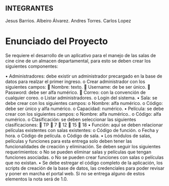 ## INTEGRANTES
Jesus Barrios.
Albeiro Álvarez.
Andres Torres.
Carlos Lopez

# Enunciado del Proyecto

Se requiere el desarrollo de un aplicativo para el manejo de las salas de cine cine de un almacen departamental, para esto se deben crear los siguientes componentes:

•	Administradores: debe existir un administrador precargado en la base de datos para realzar el primer ingreso.
    o	Crear administrador con los siguientes campos:
    	Nombre: texto.
    	Username: de be ser único.
    	Password:  debe ser alfa numérico.
    	Correo: con la convención de cualquier coreo.
    o	Listar administradores.
    o	Login del sistema.
•	Sala: se debe crear con los siguientes campos:
    o	Nombre: alfa numérico.
    o	Código: debe ser único y alfa numérico.
    o	Capacidad: numérico.
•	Película: se debe crear con los siguientes campos:
    o	Nombre: alfa numérico..
    o	Código: alfa numérico.
    o	Clasificación: se deben seleccionar las siguientes clasificaciones:
        	TP
        	7
        	12
        	15
        	18
•	Función: aquí se deben relacionar películas existentes con salas existentes:
    o	Código de función.
    o	Fecha y hora.
    o	Código de película.
    o	Código de sala.
•	Los módulos de salas, películas y funciones para esta entrega solo deben tener las funcionalidades de creación y eliminación. Se deben seguir los siguientes requerimientos:
    o	No se pueden eliminar salas y películas que tengan funciones asociadas.
    o	No se pueden crear funciones con salas o películas que no existan.
•	Se debe estregar el código completo de la aplicación, los scripts de creación de la base de datos, las credenciales para poder revisar y poner en marcha el portal web. Si no se entrega alguno de estos elementos la nota será de 1.0.



